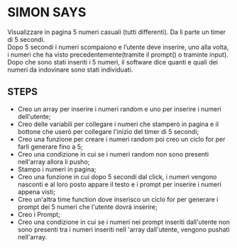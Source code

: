 SIMON SAYS
========

Visualizzare in pagina 5 numeri casuali (tutti differenti). Da lì parte un timer di 5 secondi. <br>
Dopo 5 secondi i numeri scompaiono e l’utente deve inserire, uno alla volta, i numeri che ha visto precedentemente(tramite il prompt() o traminte input). <br>
Dopo che sono stati inseriti i 5 numeri, il software dice quanti e quali dei numeri da indovinare sono stati individuati.

## STEPS

- Creo un array per inserire i numeri random e uno per inserire i numeri dell'utente;
- Creo delle variabili per collegare i numeri che stamperò in pagina e il bottone che userò per collegare l'inizio del timer di 5 secondi;
- Creo una funzione per creare i numeri random poi creo un ciclo for per farli generare fino a 5;
- Creo una condizione in cui se i numeri random non sono presenti nell'array allora li pusho;
- Stampo i numeri in pagina;
- Creo una funzione in cui dopo 5 secondi dal click, i numeri vengono nasconti e al loro posto appare il testo e i prompt per inserire i  numeri appena visti;
- Creo un'altra time function dove inserisco un ciclo for per generare i prompt dei 5 numeri che l'utente dovrà inserire;
- Creo i Prompt; 
- Creo una condizione in cui se i numeri nei prompt inseriti dall'utente non sono presenti tra i numeri inseriti nell 'array  dall'utente, vengono pushati nell'array.

